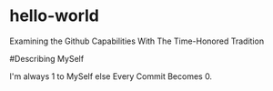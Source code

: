 # hello-world
Examining the Github Capabilities With The Time-Honored Tradition

#Describing MySelf

I'm always 1 to MySelf else Every Commit Becomes 0.
